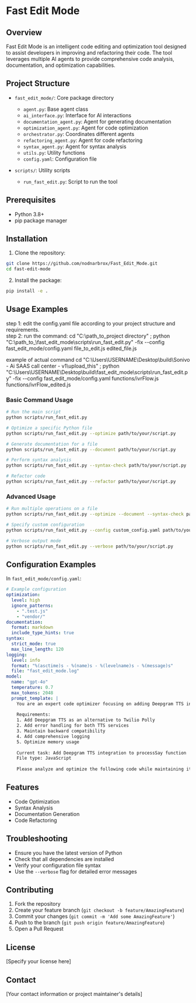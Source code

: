 # Fast Edit Mode


## Overview
Fast Edit Mode is an intelligent code editing and optimization tool designed to assist developers in improving and refactoring their code. The tool leverages multiple AI agents to provide comprehensive code analysis, documentation, and optimization capabilities.

## Project Structure
- `fast_edit_mode/`: Core package directory
  - `agent.py`: Base agent class
  - `ai_interface.py`: Interface for AI interactions
  - `documentation_agent.py`: Agent for generating documentation
  - `optimization_agent.py`: Agent for code optimization
  - `orchestrator.py`: Coordinates different agents
  - `refactoring_agent.py`: Agent for code refactoring
  - `syntax_agent.py`: Agent for syntax analysis
  - `utils.py`: Utility functions
  - `config.yaml`: Configuration file

- `scripts/`: Utility scripts
  - `run_fast_edit.py`: Script to run the tool

## Prerequisites
- Python 3.8+
- pip package manager

## Installation

1. Clone the repository:
```bash
git clone https://github.com/nodnarbrox/Fast_Edit_Mode.git
cd fast-edit-mode
```

2. Install the package:
```bash
pip install -e .
```

## Usage Examples
step 1: edit the config.yaml file according to your project structure and requirements.\
step 2: run the command: cd "C:\\path_to_project directory" ; python "C:\\path_to_\\fast_edit_mode\\scripts\\run_fast_edit.py" -fix --config fast\_edit\_mode/config.yaml file_to_edit.js edited_file.js

example of actual command cd "C:\Users\USERNAME\Desktop\build\Sonivo - Ai SAAS call center - v1\upload_this" ; python "C:\Users\USERNAME\Desktop\build\fast_edit_mode\scripts\run_fast_edit.py" -fix --config fast_edit_mode/config.yaml functions/ivrFlow.js functions/ivrFlow_edited.js
### Basic Command Usage
```bash
# Run the main script
python scripts/run_fast_edit.py

# Optimize a specific Python file
python scripts/run_fast_edit.py --optimize path/to/your/script.py

# Generate documentation for a file
python scripts/run_fast_edit.py --document path/to/your/script.py

# Perform syntax analysis
python scripts/run_fast_edit.py --syntax-check path/to/your/script.py

# Refactor code
python scripts/run_fast_edit.py --refactor path/to/your/script.py
```

### Advanced Usage
```bash
# Run multiple operations on a file
python scripts/run_fast_edit.py --optimize --document --syntax-check path/to/your/script.py

# Specify custom configuration
python scripts/run_fast_edit.py --config custom_config.yaml path/to/your/script.py

# Verbose output mode
python scripts/run_fast_edit.py --verbose path/to/your/script.py
```

## Configuration Examples
In `fast_edit_mode/config.yaml`:
```yaml
# Example configuration
optimization:
  level: high
  ignore_patterns:
    - ".test.js"
    - "vendor/"
documentation:
  format: markdown
  include_type_hints: true
syntax:
  strict_mode: true
  max_line_length: 120
logging:
  level: info
  format: "%(asctime)s - %(name)s - %(levelname)s - %(message)s"
  file: "fast_edit_mode.log"
model:
  name: "gpt-4o"
  temperature: 0.7
  max_tokens: 2048
  prompt_template: |
    You are an expert code optimizer focusing on adding Deepgram TTS integration to an existing IVR system.
    
    Requirements:
    1. Add Deepgram TTS as an alternative to Twilio Polly
    2. Add error handling for both TTS services
    3. Maintain backward compatibility
    4. Add comprehensive logging
    5. Optimize memory usage
    
    Current task: Add Deepgram TTS integration to processSay function
    File type: JavaScript
    
    Please analyze and optimize the following code while maintaining its core functionality.

```

## Features
- Code Optimization
- Syntax Analysis
- Documentation Generation
- Code Refactoring

## Troubleshooting
- Ensure you have the latest version of Python
- Check that all dependencies are installed
- Verify your configuration file syntax
- Use the `--verbose` flag for detailed error messages

## Contributing
1. Fork the repository
2. Create your feature branch (`git checkout -b feature/AmazingFeature`)
3. Commit your changes (`git commit -m 'Add some AmazingFeature'`)
4. Push to the branch (`git push origin feature/AmazingFeature`)
5. Open a Pull Request

## License
[Specify your license here]

## Contact
[Your contact information or project maintainer's details]
